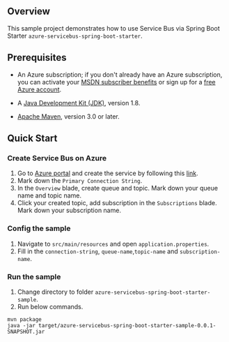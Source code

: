 ## Overview
This sample project demonstrates how to use Service Bus via Spring Boot Starter `azure-servicebus-spring-boot-starter`. 

## Prerequisites

* An Azure subscription; if you don't already have an Azure subscription, you can activate your [MSDN subscriber benefits](https://azure.microsoft.com/en-us/pricing/member-offers/msdn-benefits-details/) or sign up for a [free Azure account](https://azure.microsoft.com/en-us/free/).

* A [Java Development Kit (JDK)](http://www.oracle.com/technetwork/java/javase/downloads/), version 1.8.

* [Apache Maven](http://maven.apache.org/), version 3.0 or later.

## Quick Start

### Create Service Bus on Azure

1. Go to [Azure portal](https://portal.azure.com/) and create the service by following this [link](https://docs.microsoft.com/en-us/azure/service-bus-messaging/service-bus-create-namespace-portal). 
2. Mark down the `Primary Connection String`.
3. In the `Overview` blade, create queue and topic. Mark down your queue name and topic name. 
4. Click your created topic, add subscription in the `Subscriptions` blade. Mark down your subscription name.
                                                                                                                                                                                                  
### Config the sample

1. Navigate to `src/main/resources` and open `application.properties`.
2. Fill in the `connection-string`,  `queue-name`,`topic-name` and `subscription-name`. 

### Run the sample

1. Change directory to folder `azure-servicebus-spring-boot-starter-sample`.
2. Run below commands. 

```
mvn package
java -jar target/azure-servicebus-spring-boot-starter-sample-0.0.1-SNAPSHOT.jar
```

